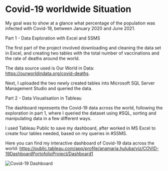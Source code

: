 
# Covid-19 worldwide Situation 

My goal was to show at a glance what percentage of the population was infected with Covid-19, between January 2020 and June 2021. 

Part 1 - Data Exploration with Excel and SSMS


The first part of the project involved downloading and cleaning the data set in Excel, and creating two tables with the total number of vaccinations and the rate of deaths around the world. 

The data source used is Our World in Data: https://ourworldindata.org/covid-deaths.

Next, I uploaded the two newly created tables into Microsoft SQL Server Management Studio and queried the data. 



Part 2 - Data Visualisation in Tableau 


The dashboard represents the Covid-19 data across the world, following the exploration in part 1, where I queried the dataset using #SQL, sorting and manipulating data in a few different ways. 

I used Tableau Public to save my dashboard, after worked in MS Excel to create four tables needed, based on my queries in #SSMS. 

Here you can find my interactive dashboard of Covid-19 data across the world:
https://public.tableau.com/app/profile/anamaria.huluba/viz/COVID-19DashboardPortofolioProject/Dashboard1

![Covid-19 Dashboard ](https://user-images.githubusercontent.com/82522372/135466203-17884886-f112-40a5-954c-857283ed025b.png)



